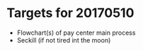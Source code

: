 # Targets for 20170510

- Flowchart(s) of pay center main process
- Seckill (if not tired int the moon)
